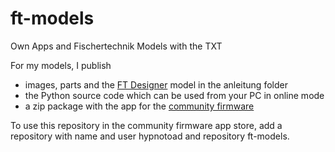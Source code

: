 # ft-models
Own Apps and Fischertechnik Models with the TXT


For my models, I publish
- images, parts and the [FT Designer](http://www.3dprofi.de/de/) model in the anleitung folder
- the Python source code which can be used from your PC in online mode
- a zip package with the app for the [community firmware](https://cfw.ftcommunity.de/ftcommunity-TXT/de/)


To use this repository in the community firmware app store, add a
repository with name and user hypnotoad and repository ft-models.

